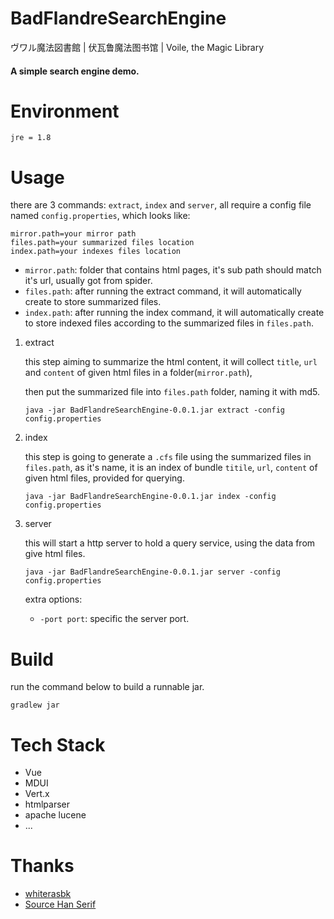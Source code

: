 # BadFlandreSearchEngine

ヴワル魔法図書館 | 伏瓦鲁魔法图书馆 | Voile, the Magic Library


#### A simple search engine demo.

# Environment
``jre = 1.8``

# Usage

there are 3 commands: `extract`, `index` and  `server`, all require a config file named `config.properties`, which looks like:

```properties
mirror.path=your mirror path
files.path=your summarized files location
index.path=your indexes files location
```

- `mirror.path`: folder that contains html pages, it's sub path should match it's url, usually got from spider.
- `files.path`: after running the extract command, it will automatically create to store summarized files.
- `index.path`: after running the index command, it will automatically create to store indexed files according to the summarized files in `files.path`.

1. extract

    this step aiming to summarize the html content, it will collect `title`, `url` and `content` of given html files in a folder(`mirror.path`),
    
    then put the summarized file into `files.path` folder, naming it with md5.
    
    ```shell
    java -jar BadFlandreSearchEngine-0.0.1.jar extract -config config.properties
    ```

2. index
    
   this step is going to generate a `.cfs` file using the summarized files in `files.path`, as it's name, it is an index of bundle `titile`, `url`, `content` of given html files, provided for querying.
    ```shell
    java -jar BadFlandreSearchEngine-0.0.1.jar index -config config.properties
    ```
3. server
    
   this will start a http server to hold a query service, using the data from give html files.
    ```shell
    java -jar BadFlandreSearchEngine-0.0.1.jar server -config config.properties
    ```
    
    extra options: 
    - `-port port`: specific the server port.  

# Build

run the command below to build a runnable jar.
```shell
gradlew jar 
```

# Tech Stack
   
   - Vue
   - MDUI
   - Vert.x
   - htmlparser
   - apache lucene
   - ...

# Thanks

 - [whiterasbk](https://github.com/whiterasbk)
 - [Source Han Serif](https://github.com/adobe-fonts/source-han-serif)